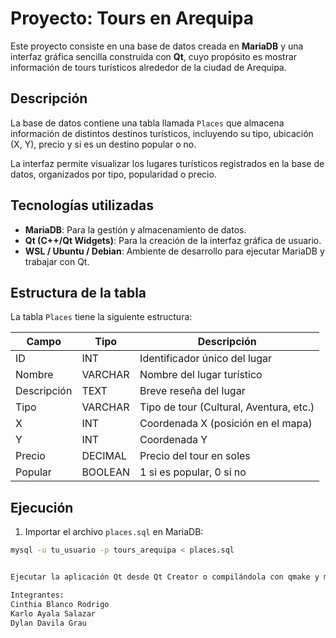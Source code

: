 # Proyecto: Tours en Arequipa

Este proyecto consiste en una base de datos creada en **MariaDB** y una interfaz gráfica sencilla construida con **Qt**, cuyo propósito es mostrar información de tours turísticos alrededor de la ciudad de Arequipa.

## Descripción

La base de datos contiene una tabla llamada `Places` que almacena información de distintos destinos turísticos, incluyendo su tipo, ubicación (X, Y), precio y si es un destino popular o no.

La interfaz permite visualizar los lugares turísticos registrados en la base de datos, organizados por tipo, popularidad o precio.

## Tecnologías utilizadas

- **MariaDB**: Para la gestión y almacenamiento de datos.
- **Qt (C++/Qt Widgets)**: Para la creación de la interfaz gráfica de usuario.
- **WSL / Ubuntu / Debian**: Ambiente de desarrollo para ejecutar MariaDB y trabajar con Qt.

## Estructura de la tabla

La tabla `Places` tiene la siguiente estructura:

| Campo       | Tipo        | Descripción                                |
|-------------|-------------|--------------------------------------------|
| ID          | INT         | Identificador único del lugar              |
| Nombre      | VARCHAR     | Nombre del lugar turístico                 |
| Descripción | TEXT        | Breve reseña del lugar                     |
| Tipo        | VARCHAR     | Tipo de tour (Cultural, Aventura, etc.)    |
| X           | INT         | Coordenada X (posición en el mapa)         |
| Y           | INT         | Coordenada Y                               |
| Precio      | DECIMAL     | Precio del tour en soles                   |
| Popular     | BOOLEAN     | 1 si es popular, 0 si no                    |

## Ejecución

1. Importar el archivo `places.sql` en MariaDB:

```bash
mysql -u tu_usuario -p tours_arequipa < places.sql


Ejecutar la aplicación Qt desde Qt Creator o compilándola con qmake y make.

Integrantes:
Cinthia Blanco Rodrigo
Karlo Ayala Salazar
Dylan Davila Grau
